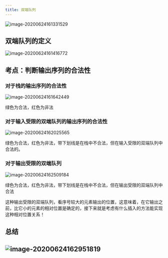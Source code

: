 ```yaml
---
title: 双端队列
---
```

  

![image-20200624161331529](https://cdn.jsdelivr.net/gh/KimYangOfCat/MyPicStorage/2021-CSPostgraduate-408/20200810011030.jpg)

## 双端队列的定义

![image-20200624161416772](https://cdn.jsdelivr.net/gh/KimYangOfCat/MyPicStorage/2021-CSPostgraduate-408/20200810011037.jpg)

## 考点：判断输出序列的合法性

### 对于栈的输出序列的合法性

![image-20200624161642449](https://cdn.jsdelivr.net/gh/KimYangOfCat/MyPicStorage/2021-CSPostgraduate-408/20200810011052.jpg)

绿色为合法，红色为非法

### 对于输入受限的双端队列的输出序列的合法性

![image-20200624162025565](https://cdn.jsdelivr.net/gh/KimYangOfCat/MyPicStorage/2021-CSPostgraduate-408/20200810011057.jpg)

绿色为合法，红色为非法，带下划线是在栈中不合法，但在输入受限的双端队列中合法的。

### 对于输出受限的双端队列

![image-20200624162509184](https://cdn.jsdelivr.net/gh/KimYangOfCat/MyPicStorage/2021-CSPostgraduate-408/20200810011102.jpg)

绿色为合法，红色为非法，带下划线是在栈中不合法，但在输出受限的双端队列中合法

这种输出受限的双端队列，看序号较大的元素输出的位置，这意味着，在它输出之前，比它小的元素的相对位置是确定的，接下来就是考虑有什么插入的方法能实现这种相对位置关系！

## 总结

## ![image-20200624162951819](https://tva1.sinaimg.cn/large/007S8ZIlly1gg3gmivt6mj30xv09ddla.jpg)

